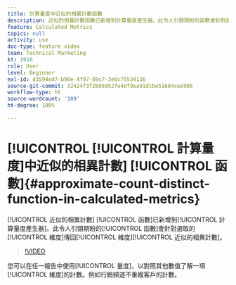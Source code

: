 ```yaml
---
title: 計算量度中近似的相異計數函數
description: 近似的相異計數函數已新增到計算量度產生器。此令人引頸期盼的函數會針對選取的維度傳回維度項目近似的相異計數。
feature: Calculated Metrics
topics: null
activity: use
doc-type: feature video
team: Technical Marketing
kt: 1910
role: User
level: Beginner
exl-id: d3594ed7-b90e-4f97-89c7-3e6c75534136
source-git-commit: 32424f3f2b05952fe4df9ea91dcbe51684cee905
workflow-type: ht
source-wordcount: '109'
ht-degree: 100%

---
```


# [!UICONTROL [!UICONTROL 計算量度]中近似的相異計數] [!UICONTROL 函數]{#approximate-count-distinct-function-in-calculated-metrics}

[!UICONTROL 近似的相異計數] [!UICONTROL 函數]已新增到[!UICONTROL 計算量度產生器]。此令人引頸期盼的[!UICONTROL 函數]會針對選取的[!UICONTROL 維度]傳回[!UICONTROL 維度][!UICONTROL 近似的相異計數]。

>[!VIDEO](https://video.tv.adobe.com/v/23722/?quality=12)

您可以在任一報告中使用[!UICONTROL 量度]，以對照其他數值了解一項[!UICONTROL 維度]的計數。例如行銷頻道不重複客戶的計數。

